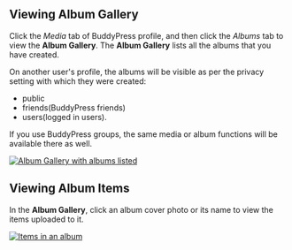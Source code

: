 ## Viewing Album Gallery


Click the *Media* tab of BuddyPress profile, and then click the *Albums* tab to view the **Album Gallery**.
The **Album Gallery** lists all the albums that you have created. 

On another user's profile, the albums will be visible as per the privacy setting with which they were created:
- public
- friends(BuddyPress friends)
- users(logged in users).

If you use BuddyPress groups, the same media or album functions will be available there as well.

[![Album Gallery with albums listed](https://rtcamp.com/wp-content/uploads/2013/09/albumGalleryWithAlbums.png)](https://rtcamp.com/wp-content/uploads/2013/09/albumGalleryWithAlbums.png)


## Viewing Album Items


In the **Album Gallery**, click an album cover photo or its name to view the items uploaded to it.

[![Items in an album](https://rtcamp.com/wp-content/uploads/2013/09/itemsInAnAlbum.png)](https://rtcamp.com/wp-content/uploads/2013/09/itemsInAnAlbum.png)
